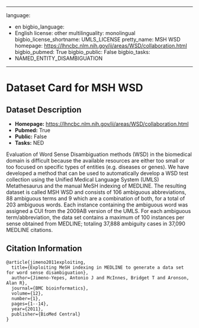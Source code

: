 
---
language: 
- en
bigbio_language: 
- English
license: other
multilinguality: monolingual
bigbio_license_shortname: UMLS_LICENSE
pretty_name: MSH WSD
homepage: https://lhncbc.nlm.nih.gov/ii/areas/WSD/collaboration.html
bigbio_pubmed: True
bigbio_public: False
bigbio_tasks: 
- NAMED_ENTITY_DISAMBIGUATION
---


# Dataset Card for MSH WSD

## Dataset Description

- **Homepage:** https://lhncbc.nlm.nih.gov/ii/areas/WSD/collaboration.html
- **Pubmed:** True
- **Public:** False
- **Tasks:** NED


Evaluation of Word Sense Disambiguation methods (WSD) in the biomedical domain is difficult because the available
resources are either too small or too focused on specific types of entities (e.g. diseases or genes). We have
developed a method that can be used to automatically develop a WSD test collection using the Unified Medical Language
System (UMLS) Metathesaurus and the manual MeSH indexing of MEDLINE. The resulting dataset is called MSH WSD and
consists of 106 ambiguous abbreviations, 88 ambiguous terms and 9 which are a combination of both, for a total of 203
ambiguous words. Each instance containing the ambiguous word was assigned a CUI from the 2009AB version of the UMLS.
For each ambiguous term/abbreviation, the data set contains a maximum of 100 instances per sense obtained from
MEDLINE; totaling 37,888 ambiguity cases in 37,090 MEDLINE citations.



## Citation Information

```
@article{jimeno2011exploiting,
  title={Exploiting MeSH indexing in MEDLINE to generate a data set for word sense disambiguation},
  author={Jimeno-Yepes, Antonio J and McInnes, Bridget T and Aronson, Alan R},
  journal={BMC bioinformatics},
  volume={12},
  number={1},
  pages={1--14},
  year={2011},
  publisher={BioMed Central}
}

```
